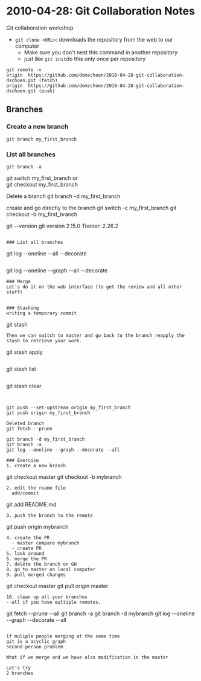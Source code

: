# 2010-04-28: Git Collaboration Notes
Git collaboration workshop

- `git clone <URL>`: downloads the repository from the web to our computer
    - Make sure you don't nest this command in another repository
    - just like `git init`do this only once per repository

```    
git remote -v
origin	https://github.com/domschoen/2010-04-28-git-collaboration-dschoen.git (fetch)
origin	https://github.com/domschoen/2010-04-28-git-collaboration-dschoen.git (push)
```

## Branches
### Create a new branch
``` 
git branch my_first_branch
``` 
### List all branches
``` 
git branch -a    
``` 
git switch my_first_branch
or  
git checkout my_first_branch

Delete a branch
git branch -d my_first_branch

create and go directly to the branch
git switch -c my_first_branch
git checkout -b my_first_branch

git --version
git version 2.15.0
Trainer: 2.26.2 
```

### List all branches
```
git log --oneline --all --decorate
``` 
```
git log --oneline --graph --all --decorate
```
### Merge
Let's do it on the web interface (to get the review and all other stuff)


### Stashing
writing a temporary commit
```
git stash
```
Then we can switch to master and go back to the branch reapply the stash to retrieve your work.
```
git stash apply
```
```
git stash list
```
```
git stash clear
```


git push --set-upstream origin my_first_branch
git push origin my_first_branch

Deleted branch 
git fetch --prune

git branch -d my_first_branch
git branch -a
git log --oneline --graph --decorate --all

### Exercise
1. create a new branch
```
git checkout master
git checkout -b mybranch
```
2. edit the reame file 
  add/commit
```
git add README.md
```  
3. push the branch to the remote
```
git push origin mybranch
```
4. create the PR
  - master compare mybranch
  - create PR
5. look around
6. merge the PR
7. delete the branch on GH
8. go to master on local computer 
9. pull merged changes
```
git checkout master
git pull origin master
```
10. clean up all your branches
--all if you have multiple remotes.
```
git fetch --prune --all
git branch -a
git branch -d mybranch
git log --oneline --graph --decorate --all
```

if muliple people merging at the same time
git is a acyclic graph
second person problem

What if we merge and we have also modification in the master

Let's try
2 branches



